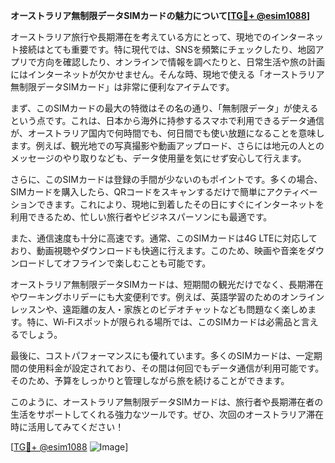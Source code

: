 **オーストラリア無制限データSIMカードの魅力について[[TG💪+ @esim1088](https://t.me/s/esim1088)]**

オーストラリア旅行や長期滞在を考えている方にとって、現地でのインターネット接続はとても重要です。特に現代では、SNSを頻繁にチェックしたり、地図アプリで方向を確認したり、オンラインで情報を調べたりと、日常生活や旅の計画にはインターネットが欠かせません。そんな時、現地で使える「オーストラリア無制限データSIMカード」は非常に便利なアイテムです。

まず、このSIMカードの最大の特徴はその名の通り、「無制限データ」が使えるという点です。これは、日本から海外に持参するスマホで利用できるデータ通信が、オーストラリア国内で何時間でも、何日間でも使い放題になることを意味します。例えば、観光地での写真撮影や動画アップロード、さらには地元の人とのメッセージのやり取りなども、データ使用量を気にせず安心して行えます。

さらに、このSIMカードは登録の手間が少ないのもポイントです。多くの場合、SIMカードを購入したら、QRコードをスキャンするだけで簡単にアクティベーションできます。これにより、現地に到着したその日にすぐにインターネットを利用できるため、忙しい旅行者やビジネスパーソンにも最適です。

また、通信速度も十分に高速です。通常、このSIMカードは4G LTEに対応しており、動画視聴やダウンロードも快適に行えます。このため、映画や音楽をダウンロードしてオフラインで楽しむことも可能です。

オーストラリア無制限データSIMカードは、短期間の観光だけでなく、長期滞在やワーキングホリデーにも大変便利です。例えば、英語学習のためのオンラインレッスンや、遠距離の友人・家族とのビデオチャットなども問題なく楽しめます。特に、Wi-Fiスポットが限られる場所では、このSIMカードは必需品と言えるでしょう。

最後に、コストパフォーマンスにも優れています。多くのSIMカードは、一定期間の使用料金が設定されており、その間は何回でもデータ通信が利用可能です。そのため、予算をしっかりと管理しながら旅を続けることができます。

このように、オーストラリア無制限データSIMカードは、旅行者や長期滞在者の生活をサポートしてくれる強力なツールです。ぜひ、次回のオーストラリア滞在時に活用してみてください！

[[TG💪+ @esim1088](https://t.me/s/esim1088) ![Image](https://i.postimg.cc/Y0z9fWf4/image.png)]